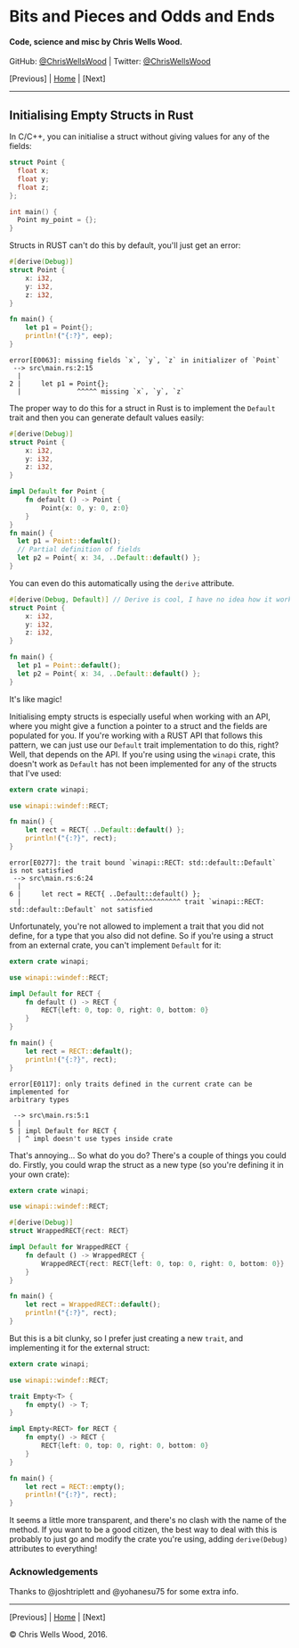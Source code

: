 # Bits and Pieces and Odds and Ends

#### Code, science and misc by Chris Wells Wood.

GitHub: [@ChrisWellsWood](https://github.com/ChrisWellsWood) \| Twitter: [@ChrisWellsWood](https://twitter.com/ChrisWellsWood)

[Previous] \| [Home](https://chriswellswood.github.io) \| [Next]

---

## Initialising Empty Structs in Rust

In C/C++, you can initialise a struct without giving values for any of the fields:

```C
struct Point {
  float x;
  float y;
  float z;
};

int main() {
  Point my_point = {};
}
```

Structs in RUST can't do this by default, you'll just get an error:

```Rust
#[derive(Debug)]
struct Point {
    x: i32,
    y: i32,
    z: i32,
}

fn main() {
    let p1 = Point{};
    println!("{:?}", eep);
}
```

```
error[E0063]: missing fields `x`, `y`, `z` in initializer of `Point`
 --> src\main.rs:2:15
  |
2 |     let p1 = Point{};
  |              ^^^^^ missing `x`, `y`, `z`
```

The proper way to do this for a struct in Rust is to implement the `Default`
trait and then you can generate default values easily:

```Rust
#[derive(Debug)]
struct Point {
    x: i32,
    y: i32,
    z: i32,
}

impl Default for Point {
    fn default () -> Point {
        Point{x: 0, y: 0, z:0}
    }
}
fn main() {
  let p1 = Point::default(); 
  // Partial definition of fields
  let p2 = Point{ x: 34, ..Default::default() };
}
```

You can even do this automatically using the `derive` attribute.

```Rust
#[derive(Debug, Default)] // Derive is cool, I have no idea how it works!
struct Point {
    x: i32,
    y: i32,
    z: i32,
}

fn main() {
  let p1 = Point::default();
  let p2 = Point{ x: 34, ..Default::default() };
}
```

It's like magic! 

Initialising empty structs is especially useful when working with an API,
where you might give a function a pointer to a struct and the fields are
populated for you. If you're working with a RUST API that follows this pattern,
we can just use our `Default` trait implementation to do this, right? Well,
that depends on the API. If you're using using the `winapi` crate, this 
doesn't work as `Default` has not been implemented for any of the structs that
I've used:

```Rust
extern crate winapi;

use winapi::windef::RECT;

fn main() {
    let rect = RECT{ ..Default::default() };
    println!("{:?}", rect);
}
```

```
error[E0277]: the trait bound `winapi::RECT: std::default::Default`
is not satisfied
 --> src\main.rs:6:24
  |
6 |     let rect = RECT{ ..Default::default() };
  |                        ^^^^^^^^^^^^^^^^ trait `winapi::RECT: 
std::default::Default` not satisfied
```

Unfortunately, you're not allowed to implement a trait that you did not
define, for a type that you also did not define. So if you're using a struct
from an external crate, you can't implement `Default` for it:

```Rust
extern crate winapi;

use winapi::windef::RECT;

impl Default for RECT {
    fn default () -> RECT {
        RECT{left: 0, top: 0, right: 0, bottom: 0}
    }
}

fn main() {
    let rect = RECT::default();
    println!("{:?}", rect);
}
```

```
error[E0117]: only traits defined in the current crate can be implemented for
arbitrary types

 --> src\main.rs:5:1
  |
5 | impl Default for RECT {
  | ^ impl doesn't use types inside crate
```

That's annoying... So what do you do? There's a couple of things you could do.
Firstly, you could wrap the struct as a new type (so you're defining it in
your own crate):

```Rust
extern crate winapi;

use winapi::windef::RECT;

#[derive(Debug)]
struct WrappedRECT{rect: RECT}

impl Default for WrappedRECT {
    fn default () -> WrappedRECT {
        WrappedRECT{rect: RECT{left: 0, top: 0, right: 0, bottom: 0}}
    }
}

fn main() {
    let rect = WrappedRECT::default();
    println!("{:?}", rect);
}
```

But this is a bit clunky, so I prefer just creating a new `trait`, and
implementing it for the external struct:

```Rust
extern crate winapi;

use winapi::windef::RECT;

trait Empty<T> {
    fn empty() -> T;
}

impl Empty<RECT> for RECT {
    fn empty() -> RECT {
        RECT{left: 0, top: 0, right: 0, bottom: 0}
    }
}

fn main() {
    let rect = RECT::empty();
    println!("{:?}", rect);
}
```

It seems a little more transparent, and there's no clash with the name of the
method. If you want to be a good citizen, the best way to deal with this is
probably to just go and modify the crate you're using, adding `derive(Debug)`
attributes to everything!

### Acknowledgements

Thanks to @joshtriplett and @yohanesu75 for some extra info.


---

[Previous] \| [Home](index.md) \| [Next]

© Chris Wells Wood, 2016. 